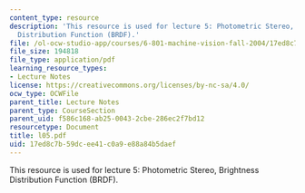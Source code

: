 ```yaml
---
content_type: resource
description: 'This resource is used for lecture 5: Photometric Stereo, Brightness
  Distribution Function (BRDF).'
file: /ol-ocw-studio-app/courses/6-801-machine-vision-fall-2004/17ed8c7b59dcee41c0a9e88a84b5daef_l05.pdf
file_size: 194818
file_type: application/pdf
learning_resource_types:
- Lecture Notes
license: https://creativecommons.org/licenses/by-nc-sa/4.0/
ocw_type: OCWFile
parent_title: Lecture Notes
parent_type: CourseSection
parent_uid: f586c168-ab25-0043-2cbe-286ec2f7bd12
resourcetype: Document
title: l05.pdf
uid: 17ed8c7b-59dc-ee41-c0a9-e88a84b5daef
---
```

This resource is used for lecture 5: Photometric Stereo, Brightness Distribution Function (BRDF).